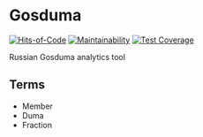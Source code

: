 # Gosduma

[![Hits-of-Code](https://hitsofcode.com/github/sergio-fry/gosduma?branch=main)](https://hitsofcode.com/view/github/sergio-fry/gosduma?branch=main)
[![Maintainability](https://api.codeclimate.com/v1/badges/4143802f63e1d32ad280/maintainability)](https://codeclimate.com/github/sergio-fry/gosduma/maintainability)
[![Test Coverage](https://api.codeclimate.com/v1/badges/4143802f63e1d32ad280/test_coverage)](https://codeclimate.com/github/sergio-fry/gosduma/test_coverage)


Russian Gosduma analytics tool

## Terms

  * Member
  * Duma
  * Fraction
